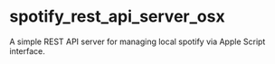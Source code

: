 # spotify_rest_api_server_osx
A simple REST API server for managing local spotify via Apple Script interface.
